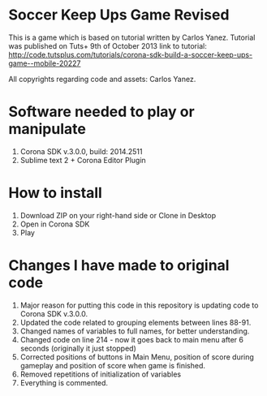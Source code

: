 Soccer Keep Ups Game Revised
============================

This is a game which is based on tutorial written by Carlos Yanez.
Tutorial was published on Tuts+ 9th of October 2013
link to tutorial: http://code.tutsplus.com/tutorials/corona-sdk-build-a-soccer-keep-ups-game--mobile-20227

All copyrights regarding code and assets: Carlos Yanez.

Software needed to play or manipulate
===

1. Corona SDK v.3.0.0, build: 2014.2511
2. Sublime text 2 + Corona Editor Plugin

How to install
===

1. Download ZIP on your right-hand side or Clone in Desktop
2. Open in Corona SDK
3. Play

Changes I have made to original code
===

1. Major reason for putting this code in this repository is updating code to Corona SDK v.3.0.0.
2. Updated the code related to grouping elements between lines 88-91.
3. Changed names of variables to full names, for better understanding. 
4. Changed code on line 214 - now it goes back to main menu after 6 seconds (originally it just stopped)
5. Corrected positions of buttons in Main Menu, position of score during gameplay and position of score when game is finished.
6. Removed repetitions of initialization of variables
7. Everything is commented.
